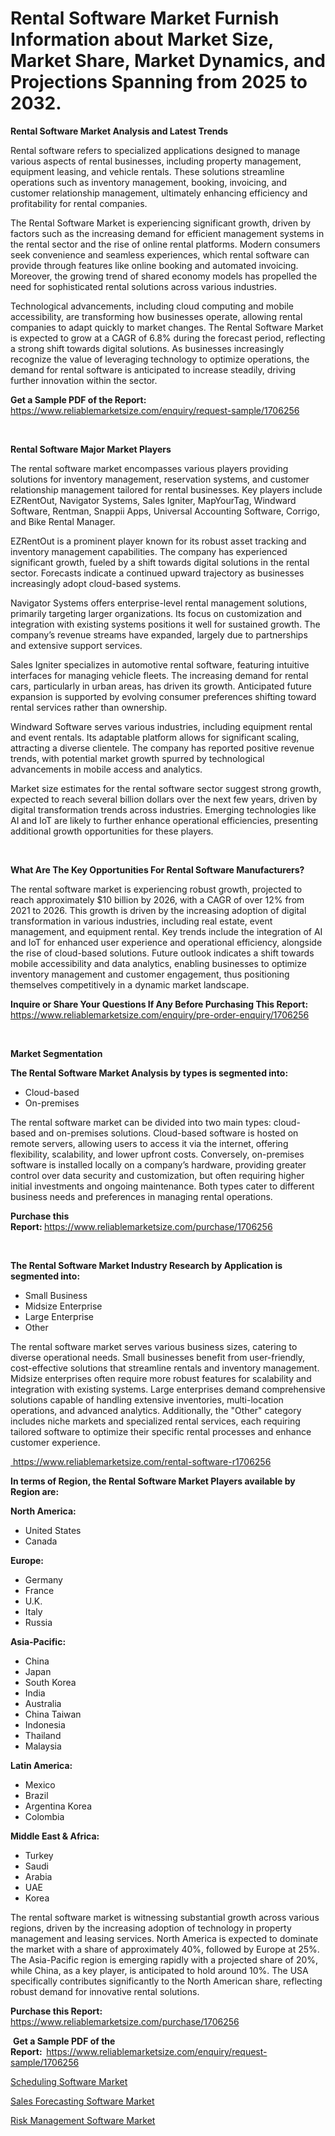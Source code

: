 <p><h1>Rental Software Market Furnish Information about Market Size, Market Share, Market Dynamics, and Projections Spanning from 2025 to 2032.</h1></p><p><strong>Rental Software Market Analysis and Latest Trends</strong></p>
<p><p>Rental software refers to specialized applications designed to manage various aspects of rental businesses, including property management, equipment leasing, and vehicle rentals. These solutions streamline operations such as inventory management, booking, invoicing, and customer relationship management, ultimately enhancing efficiency and profitability for rental companies.</p><p>The Rental Software Market is experiencing significant growth, driven by factors such as the increasing demand for efficient management systems in the rental sector and the rise of online rental platforms. Modern consumers seek convenience and seamless experiences, which rental software can provide through features like online booking and automated invoicing. Moreover, the growing trend of shared economy models has propelled the need for sophisticated rental solutions across various industries.</p><p>Technological advancements, including cloud computing and mobile accessibility, are transforming how businesses operate, allowing rental companies to adapt quickly to market changes. The Rental Software Market is expected to grow at a CAGR of 6.8% during the forecast period, reflecting a strong shift towards digital solutions. As businesses increasingly recognize the value of leveraging technology to optimize operations, the demand for rental software is anticipated to increase steadily, driving further innovation within the sector.</p></p>
<p><strong>Get a Sample PDF of the Report:&nbsp;</strong> <a href="https://www.reliablemarketsize.com/enquiry/request-sample/1706256?utm_campaign=2130&utm_medium=2&utm_source=Github&utm_content=ia&utm_term=09032025&utm_id=rental-software">https://www.reliablemarketsize.com/enquiry/request-sample/1706256</a></p>
<p>&nbsp;</p>
<p><strong>Rental Software Major Market Players</strong></p>
<p><p>The rental software market encompasses various players providing solutions for inventory management, reservation systems, and customer relationship management tailored for rental businesses. Key players include EZRentOut, Navigator Systems, Sales Igniter, MapYourTag, Windward Software, Rentman, Snappii Apps, Universal Accounting Software, Corrigo, and Bike Rental Manager.</p><p>EZRentOut is a prominent player known for its robust asset tracking and inventory management capabilities. The company has experienced significant growth, fueled by a shift towards digital solutions in the rental sector. Forecasts indicate a continued upward trajectory as businesses increasingly adopt cloud-based systems.</p><p>Navigator Systems offers enterprise-level rental management solutions, primarily targeting larger organizations. Its focus on customization and integration with existing systems positions it well for sustained growth. The company’s revenue streams have expanded, largely due to partnerships and extensive support services.</p><p>Sales Igniter specializes in automotive rental software, featuring intuitive interfaces for managing vehicle fleets. The increasing demand for rental cars, particularly in urban areas, has driven its growth. Anticipated future expansion is supported by evolving consumer preferences shifting toward rental services rather than ownership.</p><p>Windward Software serves various industries, including equipment rental and event rentals. Its adaptable platform allows for significant scaling, attracting a diverse clientele. The company has reported positive revenue trends, with potential market growth spurred by technological advancements in mobile access and analytics.</p><p>Market size estimates for the rental software sector suggest strong growth, expected to reach several billion dollars over the next few years, driven by digital transformation trends across industries. Emerging technologies like AI and IoT are likely to further enhance operational efficiencies, presenting additional growth opportunities for these players.</p></p>
<p>&nbsp;</p>
<p><strong>What Are The Key Opportunities For Rental Software Manufacturers?</strong></p>
<p><p>The rental software market is experiencing robust growth, projected to reach approximately $10 billion by 2026, with a CAGR of over 12% from 2021 to 2026. This growth is driven by the increasing adoption of digital transformation in various industries, including real estate, event management, and equipment rental. Key trends include the integration of AI and IoT for enhanced user experience and operational efficiency, alongside the rise of cloud-based solutions. Future outlook indicates a shift towards mobile accessibility and data analytics, enabling businesses to optimize inventory management and customer engagement, thus positioning themselves competitively in a dynamic market landscape.</p></p>
<p><strong>Inquire or Share Your Questions If Any Before Purchasing This Report:</strong> <a href="https://www.reliablemarketsize.com/enquiry/pre-order-enquiry/1706256?utm_campaign=2130&utm_medium=2&utm_source=Github&utm_content=ia&utm_term=09032025&utm_id=rental-software">https://www.reliablemarketsize.com/enquiry/pre-order-enquiry/1706256</a></p>
<p>&nbsp;</p>
<p><strong>Market Segmentation</strong></p>
<p><strong>The Rental Software Market Analysis by types is segmented into:</strong></p>
<p><ul><li>Cloud-based</li><li>On-premises</li></ul></p>
<p><p>The rental software market can be divided into two main types: cloud-based and on-premises solutions. Cloud-based software is hosted on remote servers, allowing users to access it via the internet, offering flexibility, scalability, and lower upfront costs. Conversely, on-premises software is installed locally on a company’s hardware, providing greater control over data security and customization, but often requiring higher initial investments and ongoing maintenance. Both types cater to different business needs and preferences in managing rental operations.</p></p>
<p><strong>Purchase this Report:&nbsp;</strong><a href="https://www.reliablemarketsize.com/purchase/1706256?utm_campaign=2130&utm_medium=2&utm_source=Github&utm_content=ia&utm_term=09032025&utm_id=rental-software">https://www.reliablemarketsize.com/purchase/1706256</a></p>
<p>&nbsp;</p>
<p><strong>The Rental Software Market Industry Research by Application is segmented into:</strong></p>
<p><ul><li>Small Business</li><li>Midsize Enterprise</li><li>Large Enterprise</li><li>Other</li></ul></p>
<p><p>The rental software market serves various business sizes, catering to diverse operational needs. Small businesses benefit from user-friendly, cost-effective solutions that streamline rentals and inventory management. Midsize enterprises often require more robust features for scalability and integration with existing systems. Large enterprises demand comprehensive solutions capable of handling extensive inventories, multi-location operations, and advanced analytics. Additionally, the "Other" category includes niche markets and specialized rental services, each requiring tailored software to optimize their specific rental processes and enhance customer experience.</p></p>
<p><a href="https://www.reliablemarketsize.com/rental-software-r1706256?utm_campaign=2130&utm_medium=2&utm_source=Github&utm_content=ia&utm_term=09032025&utm_id=rental-software">&nbsp;https://www.reliablemarketsize.com/rental-software-r1706256</a></p>
<p><strong>In terms of Region, the Rental Software Market Players available by Region are:</strong></p>
<p>
    <p> <strong> North America: </strong>
        <ul>
            <li>United States</li>
            <li>Canada</li>
        </ul>
        </p> 
    <p> <strong> Europe: </strong>
        <ul>
            <li>Germany</li>
            <li>France</li>
            <li>U.K.</li>
            <li>Italy</li>
            <li>Russia</li>
        </ul>
        </p> 
    <p> <strong> Asia-Pacific: </strong>
        <ul>
            <li>China</li>
            <li>Japan</li>
            <li>South Korea</li>
            <li>India</li>
            <li>Australia</li>
            <li>China Taiwan</li>
            <li>Indonesia</li>
            <li>Thailand</li>
            <li>Malaysia</li>
        </ul>
        </p> 
    <p> <strong> Latin America: </strong>
        <ul>
            <li>Mexico</li>
            <li>Brazil</li>
            <li>Argentina Korea</li>
            <li>Colombia</li>
        </ul>
        </p> 
    <p> <strong> Middle East & Africa: </strong>
        <ul>
            <li>Turkey</li>
            <li>Saudi</li>
            <li>Arabia</li>
            <li>UAE</li>
            <li>Korea</li>
        </ul>
    </p>
    </p>
<p><p>The rental software market is witnessing substantial growth across various regions, driven by the increasing adoption of technology in property management and leasing services. North America is expected to dominate the market with a share of approximately 40%, followed by Europe at 25%. The Asia-Pacific region is emerging rapidly with a projected share of 20%, while China, as a key player, is anticipated to hold around 10%. The USA specifically contributes significantly to the North American share, reflecting robust demand for innovative rental solutions.</p></p>
<p><strong>Purchase this Report: </strong><a href="https://www.reliablemarketsize.com/purchase/1706256?utm_campaign=2130&utm_medium=2&utm_source=Github&utm_content=ia&utm_term=09032025&utm_id=rental-software">https://www.reliablemarketsize.com/purchase/1706256</a></p>
<p>&nbsp;<strong>Get a Sample PDF of the Report:&nbsp;&nbsp;</strong><a href="https://www.reliablemarketsize.com/enquiry/request-sample/1706256?utm_campaign=2130&utm_medium=2&utm_source=Github&utm_content=ia&utm_term=09032025&utm_id=rental-software">https://www.reliablemarketsize.com/enquiry/request-sample/1706256</a></p>
<p><strong></strong></p>
<p><p><a href="https://github.com/stuwinawisa/Market-Research-Report-List-1/blob/main/scheduling-software-market.md?utm_campaign=2130&utm_medium=2&utm_source=Github&utm_content=ia&utm_term=09032025&utm_id=rental-software">Scheduling Software Market</a></p><p><a href="https://github.com/phillpfantis/Market-Research-Report-List-1/blob/main/sales-forecasting-software-market.md?utm_campaign=2130&utm_medium=2&utm_source=Github&utm_content=ia&utm_term=09032025&utm_id=rental-software">Sales Forecasting Software Market</a></p><p><a href="https://github.com/santosh758595/Market-Research-Report-List-7/blob/main/risk-management-software-market.md?utm_campaign=2130&utm_medium=2&utm_source=Github&utm_content=ia&utm_term=09032025&utm_id=rental-software">Risk Management Software Market</a></p></p>